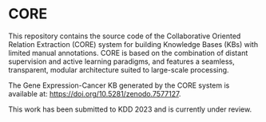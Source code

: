 # CORE
This repository contains the source code of the Collaborative Oriented Relation Extraction (CORE) system for building Knowledge Bases (KBs) with limited manual annotations. CORE is based on the combination of distant supervision and active learning paradigms, and features a seamless, transparent, modular architecture suited to large-scale processing. 

The Gene Expression-Cancer KB generated by the CORE system is available at: https://doi.org/10.5281/zenodo.7577127.

This work has been submitted to KDD 2023 and is currently under review.
